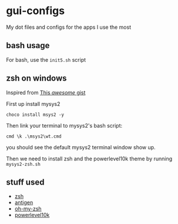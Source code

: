 # gui-configs
My dot files and configs for the apps I use the most

## bash usage
For bash, use the `init5.sh` script

## zsh on windows
Inspired from [This *awesome* gist](https://gist.github.com/otonii/e6bae9fabe0f19daa969f10e9047970d)

First up install mysys2
```
choco install msys2 -y
```

Then link your terminal to mysys2's bash script:
```
cmd \k .\msys2\wt.cmd
```
you should see the default mysys2 terminal window show up.

Then we need to install zsh and the powerlevel10k theme by running `mysys2-zsh.sh`

## stuff used
- [zsh](https://www.zsh.org/)
- [antigen](https://github.com/zsh-users/antigen)
- [oh-my-zsh](https://ohmyz.sh/)
- [powerlevel10k](https://gist.github.com/otonii/e6bae9fabe0f19daa969f10e9047970d)
